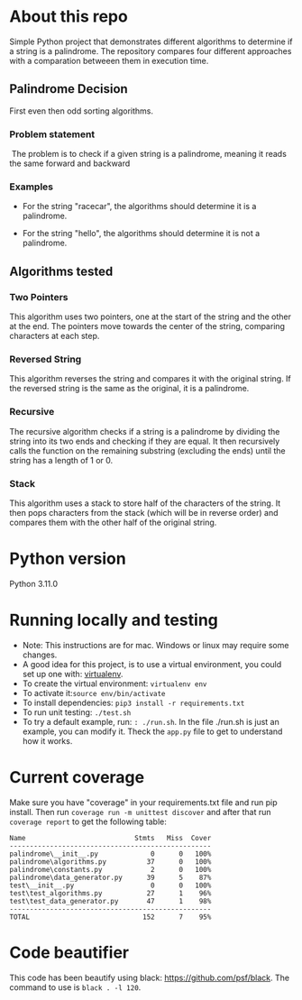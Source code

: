 # About this repo

Simple Python project that demonstrates different algorithms to determine if a string is a palindrome. The repository compares four different approaches with a comparation betweeen them in execution time.

## Palindrome Decision

First even then odd sorting algorithms.

### Problem statement
​
The problem is to check if a given string is a palindrome, meaning it reads the same forward and backward

### Examples

* For the string "racecar", the algorithms should determine it is a palindrome.

* For the string "hello", the algorithms should determine it is not a palindrome.

## Algorithms tested

### Two Pointers

This algorithm uses two pointers, one at the start of the string and the other at the end. The pointers move towards the center of the string, comparing characters at each step.

### Reversed String

This algorithm reverses the string and compares it with the original string. If the reversed string is the same as the original, it is a palindrome.

### Recursive

The recursive algorithm checks if a string is a palindrome by dividing the string into its two ends and checking if they are equal. It then recursively calls the function on the remaining substring (excluding the ends) until the string has a length of 1 or 0.

### Stack

This algorithm uses a stack to store half of the characters of the string. It then pops characters from the stack (which will be in reverse order) and compares them with the other half of the original string.

# Python version
Python 3.11.0
​
# Running locally and testing

* Note: This instructions are for mac. Windows or linux may require some changes. 
* A good idea for this project, is to use a virtual environment, you could set up one with: [virtualenv](https://virtualenv.pypa.io/en/latest/).
* To create the virtual environment: `virtualenv env`
* To activate it:`source env/bin/activate`
* To install dependencies: `pip3 install -r requirements.txt`
* To run unit testing: `./test.sh`
* To try a default example, run: `: ./run.sh`. In the file ./run.sh is just an example, you can modify it. Theck the `app.py` file to get to understand how it works.

# Current coverage

Make sure you have "coverage" in your requirements.txt file and run pip install. Then run `coverage run -m unittest discover` and after that run `coverage report` to get the following table:

```
Name                           Stmts   Miss  Cover
--------------------------------------------------
palindrome\__init__.py             0      0   100%
palindrome\algorithms.py          37      0   100%
palindrome\constants.py            2      0   100%
palindrome\data_generator.py      39      5    87%
test\__init__.py                   0      0   100%
test\test_algorithms.py           27      1    96%
test\test_data_generator.py       47      1    98%
--------------------------------------------------
TOTAL                            152      7    95%
```

# Code beautifier
This code has been beautify using black: https://github.com/psf/black. 
The command to use is `black . -l 120`.
